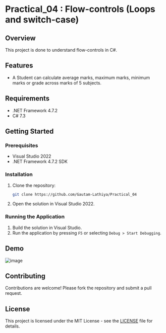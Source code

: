 # Practical_04 : Flow-controls (Loops and switch-case)

## Overview
This project is done to understand flow-controls in C#.

## Features
- A Student can calculate average marks, maximum marks, minimum marks or grade across marks of 5 subjects.

## Requirements
- .NET Framework 4.7.2
- C# 7.3

## Getting Started

### Prerequisites
- Visual Studio 2022
- .NET Framework 4.7.2 SDK

### Installation
1. Clone the repository:
    ```bash
    git clone https://github.com/Gautam-Lathiya/Practical_04
    ```

2. Open the solution in Visual Studio 2022.

### Running the Application
1. Build the solution in Visual Studio.
2. Run the application by pressing `F5` or selecting `Debug > Start Debugging`.

## Demo

![image](https://github.com/user-attachments/assets/c7dc0671-f734-43dd-8627-572829a20269)


## Contributing
Contributions are welcome! Please fork the repository and submit a pull request.

## License
This project is licensed under the MIT License - see the [LICENSE](LICENSE) file for details.
